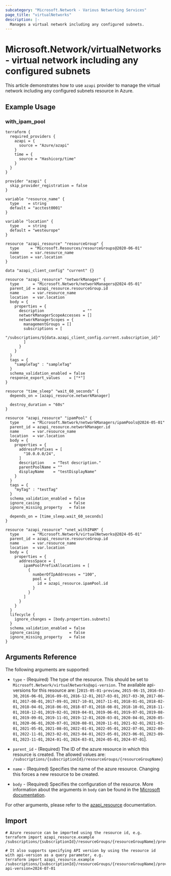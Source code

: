 ```yaml
---
subcategory: "Microsoft.Network - Various Networking Services"
page_title: "virtualNetworks"
description: |-
  Manages a virtual network including any configured subnets.
---
```


# Microsoft.Network/virtualNetworks - virtual network including any configured subnets

This article demonstrates how to use `azapi` provider to manage the virtual network including any configured subnets resource in Azure.

## Example Usage

### with_ipam_pool

```hcl
terraform {
  required_providers {
    azapi = {
      source = "Azure/azapi"
    }
    time = {
      source = "Hashicorp/time"
    }
  }
}

provider "azapi" {
  skip_provider_registration = false
}

variable "resource_name" {
  type    = string
  default = "acctest0001"
}

variable "location" {
  type    = string
  default = "westeurope"
}

resource "azapi_resource" "resourceGroup" {
  type     = "Microsoft.Resources/resourceGroups@2020-06-01"
  name     = var.resource_name
  location = var.location
}

data "azapi_client_config" "current" {}

resource "azapi_resource" "networkManager" {
  type      = "Microsoft.Network/networkManagers@2024-05-01"
  parent_id = azapi_resource.resourceGroup.id
  name      = var.resource_name
  location  = var.location
  body = {
    properties = {
      description                 = ""
      networkManagerScopeAccesses = []
      networkManagerScopes = {
        managementGroups = []
        subscriptions = [
          "/subscriptions/${data.azapi_client_config.current.subscription_id}"
        ]
      }
    }
  }
  tags = {
    "sampleTag" : "sampleTag"
  }
  schema_validation_enabled = false
  response_export_values    = ["*"]
}

resource "time_sleep" "wait_60_seconds" {
  depends_on = [azapi_resource.networkManager]

  destroy_duration = "60s"
}

resource "azapi_resource" "ipamPool" {
  type      = "Microsoft.Network/networkManagers/ipamPools@2024-05-01"
  parent_id = azapi_resource.networkManager.id
  name      = var.resource_name
  location  = var.location
  body = {
    properties = {
      addressPrefixes = [
        "10.0.0.0/24",
      ]
      description    = "Test description."
      parentPoolName = ""
      displayName    = "testDisplayName"
    }
  }
  tags = {
    "myTag" : "testTag"
  }
  schema_validation_enabled = false
  ignore_casing             = false
  ignore_missing_property   = false

  depends_on = [time_sleep.wait_60_seconds]
}

resource "azapi_resource" "vnet_withIPAM" {
  type      = "Microsoft.Network/virtualNetworks@2024-05-01"
  parent_id = azapi_resource.resourceGroup.id
  name      = var.resource_name
  location  = var.location
  body = {
    properties = {
      addressSpace = {
        ipamPoolPrefixAllocations = [
          {
            numberOfIpAddresses = "100",
            pool = {
              id = azapi_resource.ipamPool.id
            }
          }
        ]
      }
    }
  }
  lifecycle {
    ignore_changes = [body.properties.subnets]
  }
  schema_validation_enabled = false
  ignore_casing             = false
  ignore_missing_property   = false
}

```



## Arguments Reference

The following arguments are supported:

* `type` - (Required) The type of the resource. This should be set to `Microsoft.Network/virtualNetworks@api-version`. The available api-versions for this resource are: [`2015-05-01-preview`, `2015-06-15`, `2016-03-30`, `2016-06-01`, `2016-09-01`, `2016-12-01`, `2017-03-01`, `2017-03-30`, `2017-06-01`, `2017-08-01`, `2017-09-01`, `2017-10-01`, `2017-11-01`, `2018-01-01`, `2018-02-01`, `2018-04-01`, `2018-06-01`, `2018-07-01`, `2018-08-01`, `2018-10-01`, `2018-11-01`, `2018-12-01`, `2019-02-01`, `2019-04-01`, `2019-06-01`, `2019-07-01`, `2019-08-01`, `2019-09-01`, `2019-11-01`, `2019-12-01`, `2020-03-01`, `2020-04-01`, `2020-05-01`, `2020-06-01`, `2020-07-01`, `2020-08-01`, `2020-11-01`, `2021-02-01`, `2021-03-01`, `2021-05-01`, `2021-08-01`, `2022-01-01`, `2022-05-01`, `2022-07-01`, `2022-09-01`, `2022-11-01`, `2023-02-01`, `2023-04-01`, `2023-05-01`, `2023-06-01`, `2023-09-01`, `2023-11-01`, `2024-01-01`, `2024-03-01`, `2024-05-01`, `2024-07-01`].

* `parent_id` - (Required) The ID of the azure resource in which this resource is created. The allowed values are:  
  `/subscriptions/{subscriptionId}/resourceGroups/{resourceGroupName}`

* `name` - (Required) Specifies the name of the azure resource. Changing this forces a new resource to be created.

* `body` - (Required) Specifies the configuration of the resource. More information about the arguments in `body` can be found in the [Microsoft documentation](https://learn.microsoft.com/en-us/azure/templates/Microsoft.Network/virtualNetworks?pivots=deployment-language-terraform).

For other arguments, please refer to the [azapi_resource](https://registry.terraform.io/providers/Azure/azapi/latest/docs/resources/resource) documentation.

## Import

 ```shell
 # Azure resource can be imported using the resource id, e.g.
 terraform import azapi_resource.example /subscriptions/{subscriptionId}/resourceGroups/{resourceGroupName}/providers/Microsoft.Network/virtualNetworks/{resourceName}
 
 # It also supports specifying API version by using the resource id with api-version as a query parameter, e.g.
 terraform import azapi_resource.example /subscriptions/{subscriptionId}/resourceGroups/{resourceGroupName}/providers/Microsoft.Network/virtualNetworks/{resourceName}?api-version=2024-07-01
 ```
